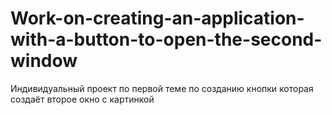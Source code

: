 # Work-on-creating-an-application-with-a-button-to-open-the-second-window
 Индивидуальный проект по первой теме по созданию кнопки  которая создаёт второе окно с картинкой 
